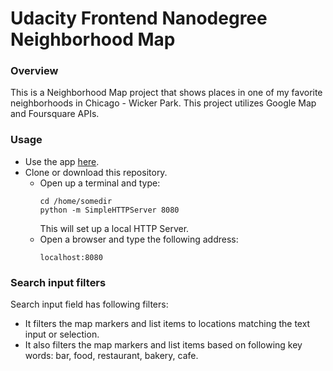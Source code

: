 Udacity Frontend Nanodegree Neighborhood Map
=========================================
### **Overview**
This is a Neighborhood Map project that shows places in one of my favorite neighborhoods in Chicago - Wicker Park. This project utilizes Google Map and Foursquare APIs.

### **Usage**
- Use the app [here](https://wioletag.github.io/frontend-nanodegree-neighborhood-map/index.html).
- Clone or download this repository.
  * Open up a terminal and type:
    ```
    cd /home/somedir
    python -m SimpleHTTPServer 8080
    ```
    This will set up a local HTTP Server.
  * Open a browser and type the following address:
    ```
    localhost:8080
    ```

### **Search input filters**
Search input field has following filters:
- It filters the map markers and list items to locations matching the text input or selection.
- It also filters the map markers and list items based on following key words: bar, food, restaurant, bakery, cafe.
